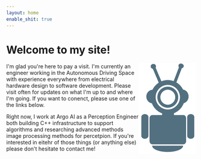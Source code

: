 ```yaml
---
layout: home
enable_shit: true
---
```

# Welcome to my site!
<img align="right" src="robot-icon.png">
I'm glad you're here to pay a visit.  I'm currently an engineer working in the Autonomous Driving Space with experience everywhere from electrical hardware design to software development.  Please visit often for updates on what I'm up to and where I'm going.  If you want to conenct, please use one of the links below.

Right now, I work at Argo AI as a Perception Engineer both building C++ infrastructure to support algorithms and researching advanced methods image processing methods for percetpion.  If you're interested in eitehr of those things (or anything else) please don't hesitate to contact me!
